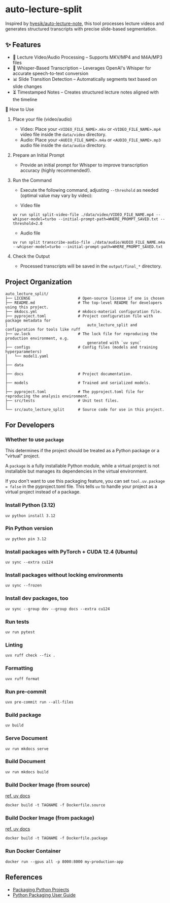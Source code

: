# auto-lecture-split

Inspired by [hyesik/auto-lecture-note](https://github.com/hyeshik/auto-lecture-note),
this tool processes lecture videos and generates structured transcripts with precise slide-based segmentation.

## ✨ Features
* 📼 Lecture Video/Audio Processing – Supports MKV/MP4 and M4A/MP3 files
* 📝 Whisper-Based Transcription – Leverages OpenAI's Whisper for accurate speech-to-text conversion
* 📊 Slide Transition Detection – Automatically segments text based on slide changes
* ⏳ Timestamped Notes – Creates structured lecture notes aligned with the timeline

📌 How to Use

1. Place your file (video/audio)
    * Video: Place your `<VIDEO_FILE_NAME>.mkv` or `<VIDEO_FILE_NAME>.mp4` video file inside the `data/video` directory.
    * Audio: Place your `<AUDIO_FILE_NAME>.m4a` or `<AUDIO_FILE_NAME>.mp3` audio file inside the `data/audio` directory.

2. Prepare an Initial Prompt
    * Provide an initial prompt for Whisper to improve transcription accuracy (highly recommended!).

3. Run the Command
    * Execute the following command, adjusting `--threshold` as needed (optimal value may vary by video):

    * Video file
    ```shell
    uv run split split-video-file ./data/video/VIDEO_FILE_NAME.mp4 --whipser-model=turbo --initial-prompt-path=WHERE_PROMPT_SAVED.txt --threshold=2.0
    ```

    * Audio file
    ```shell
    uv run split transcribe-audio-file ./data/audio/AUDIO_FILE_NAME.m4a --whipser-model=turbo --initial-prompt-path=WHERE_PROMPT_SAVED.txt
    ```

4. Check the Output
    * Processed transcripts will be saved in the `output/final_*` directory.


## Project Organization

```
auto_lecture_split/
├── LICENSE                     # Open-source license if one is chosen
├── README.md                   # The top-level README for developers using this project.
├── mkdocs.yml                  # mkdocs-material configuration file.
├── pyproject.toml              # Project configuration file with package metadata for
│                                   auto_lecture_split and configuration for tools like ruff
├── uv.lock                     # The lock file for reproducing the production environment, e.g.
│                                   generated with `uv sync`
├── configs                     # Config files (models and training hyperparameters)
│   └── model1.yaml
│
├── data
│
├── docs                        # Project documentation.
│
├── models                      # Trained and serialized models.
│
├── pyproject.toml              # The pyproject.toml file for reproducing the analysis environment.
├── src/tests                   # Unit test files.
│
└── src/auto_lecture_split      # Source code for use in this project.
```

## For Developers

### Whether to use `package`

This determines if the project should be treated as a Python package or a "virtual" project.

A `package` is a fully installable Python module,
while a virtual project is not installable but manages its dependencies in the virtual environment.

If you don't want to use this packaging feature,
you can set `tool.uv.package = false` in the pyproject.toml file.
This tells `uv` to handle your project as a virtual project instead of a package.

### Install Python (3.12)
```shell
uv python install 3.12
```

### Pin Python version
```shell
uv python pin 3.12
```

### Install packages with PyTorch + CUDA 12.4 (Ubuntu)
```shell
uv sync --extra cu124
```

### Install packages without locking environments
```shell
uv sync --frozen
```

### Install dev packages, too
```shell
uv sync --group dev --group docs --extra cu124
```

### Run tests
```shell
uv run pytest
```

### Linting
```shell
uvx ruff check --fix .
```

### Formatting
```shell
uvx ruff format
```

### Run pre-commit
```shell
uvx pre-commit run --all-files
```

### Build package
```shell
uv build
```

### Serve Document
```shell
uv run mkdocs serve
```

### Build Document
```shell
uv run mkdocs build
```

### Build Docker Image (from source)

[ref. uv docs](https://docs.astral.sh/uv/guides/integration/docker/#installing-a-project)

```shell
docker build -t TAGNAME -f Dockerfile.source
```

### Build Docker Image (from package)

[ref. uv docs](https://docs.astral.sh/uv/guides/integration/docker/#non-editable-installs)

```shell
docker build -t TAGNAME -f Dockerfile.package
```

### Run Docker Container
```shell
docker run --gpus all -p 8000:8000 my-production-app
```

## References
* [Packaging Python Projects](https://packaging.python.org/tutorials/packaging-projects/)
* [Python Packaging User Guide](https://packaging.python.org/)
